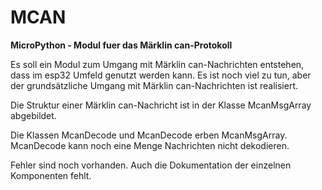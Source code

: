 # MCAN

**MicroPython - Modul fuer das Märklin can-Protokoll**

Es soll ein Modul zum Umgang mit Märklin can-Nachrichten
entstehen, dass im esp32 Umfeld genutzt werden kann.
Es ist noch viel zu tun, aber der grundsätzliche Umgang
mit Märklin can-Nachrichten ist realisiert.

Die Struktur einer Märklin can-Nachricht ist in der
Klasse McanMsgArray abgebildet.

Die Klassen McanDecode und McanDecode erben McanMsgArray.
McanDecode kann noch eine Menge Nachrichten nicht
dekodieren.

Fehler sind noch vorhanden. Auch die Dokumentation der
einzelnen Komponenten fehlt.
